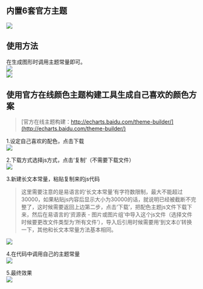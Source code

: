 ## 内置6套官方主题
![](https://coding.net/u/lsy9202/p/E-echarts/git/raw/master/doc/img/guanfangzhuti.png)

## 使用方法
在生成图形时调用主题常量即可。  
![](https://coding.net/u/lsy9202/p/E-echarts/git/raw/master/doc/img/diaoyongfangfa.png)  
![](https://coding.net/u/lsy9202/p/E-echarts/git/raw/master/doc/img/changliang.png)

## 使用官方在线颜色主题构建工具生成自己喜欢的颜色方案
> [官方在线主题构建：http://echarts.baidu.com/theme-builder/](http://echarts.baidu.com/theme-builder/)

1.设定自己喜欢的配色，点击下载  
![](https://coding.net/u/lsy9202/p/E-echarts/git/raw/master/doc/img/zhuti1.png)

2.下载方式选择js方式，点击‘复制’（不需要下载文件）  
![](https://coding.net/u/lsy9202/p/E-echarts/git/raw/master/doc/img/zhuti2.png)

3.新建长文本常量，粘贴复制来的js代码  
>这里需要注意的是易语言的‘长文本常量’有字符数限制，最大不能超过30000，如果粘贴js内容后显示大小为30000的话，就说明已经被截断不完整了，这时候需要返回上边第二步，点击‘下载’，把配色主题js文件下载下来，然后在易语言的‘资源表 - 图片或图片组’中导入这个js文件（选择文件时候要更改文件类型为‘所有文件’），导入后引用时候需要用‘到文本()’转换一下，其他和长文本常量方法基本相同。  

![](https://coding.net/u/lsy9202/p/E-echarts/git/raw/master/doc/img/zhuti3.png)

4.在代码中调用自己的主题常量  
![](https://coding.net/u/lsy9202/p/E-echarts/git/raw/master/doc/img/zhuti4.png)

5.最终效果  
![](https://coding.net/u/lsy9202/p/E-echarts/git/raw/master/doc/img/zhuti5.png)
